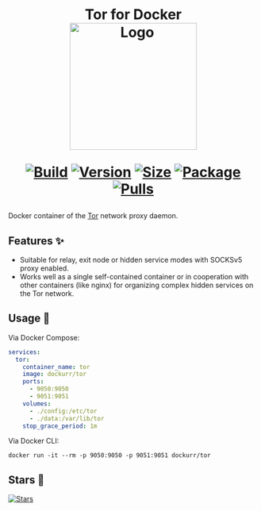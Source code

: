 <h1 align="center">Tor for Docker<br />
<div align="center">
<a href="https://github.com/dockur/tor"><img src="https://raw.githubusercontent.com/dockur/tor/master/.github/logo.png" title="Logo" style="max-width:100%;" width="256" /></a>
</div>
<div align="center">
  
[![Build]][build_url]
[![Version]][tag_url]
[![Size]][tag_url]
[![Package]][pkg_url]
[![Pulls]][hub_url]

</div></h1>

Docker container of the [Tor](https://www.torproject.org/) network proxy daemon.

## Features ✨

  - Suitable for relay, exit node or hidden service modes with SOCKSv5 proxy enabled.
  - Works well as a single self-contained container or in cooperation with other containers (like nginx) for organizing complex hidden services on the Tor network.

## Usage  🐳

Via Docker Compose:

```yaml
services:
  tor:
    container_name: tor
    image: dockurr/tor
    ports:
      - 9050:9050
      - 9051:9051
    volumes:
      - ./config:/etc/tor
      - ./data:/var/lib/tor
    stop_grace_period: 1m
```

Via Docker CLI:

```shell
docker run -it --rm -p 9050:9050 -p 9051:9051 dockurr/tor
```

## Stars 🌟
[![Stars](https://starchart.cc/dockur/tor.svg?variant=adaptive)](https://starchart.cc/dockur/tor)

[build_url]: https://github.com/dockur/tor/
[hub_url]: https://hub.docker.com/r/dockurr/tor/
[tag_url]: https://hub.docker.com/r/dockurr/tor/tags
[pkg_url]: https://github.com/dockur/tor/pkgs/container/tor

[Build]: https://github.com/dockur/tor/actions/workflows/build.yml/badge.svg
[Size]: https://img.shields.io/docker/image-size/dockurr/tor/latest?color=066da5&label=size
[Pulls]: https://img.shields.io/docker/pulls/dockurr/tor.svg?style=flat&label=pulls&logo=docker
[Version]: https://img.shields.io/docker/v/dockurr/tor/latest?arch=amd64&sort=semver&color=066da5
[Package]: https://img.shields.io/badge/dynamic/json?url=https%3A%2F%2Fipitio.github.io%2Fbackage%2Fdockur%2Ftor%2Ftor.json&query=%24.downloads&logo=github&style=flat&color=066da5&label=pulls
